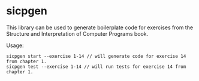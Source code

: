 # sicpgen

This library can be used to generate boilerplate code for exercises from the Structure and Interpretation of Computer Programs book.

Usage:
```
sicpgen start --exercise 1-14 // will generate code for exercise 14 from chapter 1.
sicpgen test --exercise 1-14 // will run tests for exercise 14 from chapter 1.
```
